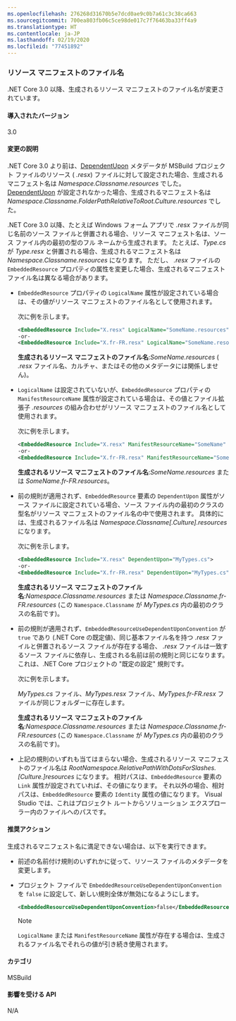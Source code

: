 ```yaml
---
ms.openlocfilehash: 276268d31670b5e7dcd0ae9c0b7a61c3c38ca663
ms.sourcegitcommit: 700ea803fb06c5ce98de017c7f76463ba33ff4a9
ms.translationtype: HT
ms.contentlocale: ja-JP
ms.lasthandoff: 02/19/2020
ms.locfileid: "77451892"
---
```

### <a name="resource-manifest-file-names"></a>リソース マニフェストのファイル名

.NET Core 3.0 以降、生成されるリソース マニフェストのファイル名が変更されています。

#### <a name="version-introduced"></a>導入されたバージョン

3.0

#### <a name="change-description"></a>変更の説明

.NET Core 3.0 より前は、[DependentUpon](/visualstudio/msbuild/common-msbuild-project-items#compile) メタデータが MSBuild プロジェクト ファイルのリソース ( *.resx*) ファイルに対して設定された場合、生成されるマニフェスト名は *Namespace.Classname.resources* でした。 [DependentUpon](/visualstudio/msbuild/common-msbuild-project-items#compile) が設定されなかった場合、生成されるマニフェスト名は *Namespace.Classname.FolderPathRelativeToRoot.Culture.resources* でした。

.NET Core 3.0 以降、たとえば Windows フォーム アプリで *.resx* ファイルが同じ名前のソース ファイルと併置される場合、リソース マニフェスト名は、ソース ファイル内の最初の型のフル ネームから生成されます。 たとえば、*Type.cs* が *Type.resx* と併置される場合、生成されるマニフェスト名は *Namespace.Classname.resources* になります。 ただし、 *.resx* ファイルの `EmbeddedResource` プロパティの属性を変更した場合、生成されるマニフェスト ファイル名は異なる場合があります。

- `EmbeddedResource` プロパティの `LogicalName` 属性が設定されている場合は、その値がリソース マニフェストのファイル名として使用されます。

  次に例を示します。

  ```xml
  <EmbeddedResource Include="X.resx" LogicalName="SomeName.resources" />
  -or-
  <EmbeddedResource Include="X.fr-FR.resx" LogicalName="SomeName.resources" />
  ```

  **生成されるリソース マニフェストのファイル名**:*SomeName.resources* ( *.resx* ファイル名、カルチャ、またはその他のメタデータには関係しません)。

- `LogicalName` は設定されていないが、`EmbeddedResource` プロパティの `ManifestResourceName` 属性が設定されている場合は、その値とファイル拡張子 *.resources* の組み合わせがリソース マニフェストのファイル名として使用されます。

  次に例を示します。

  ```xml
  <EmbeddedResource Include="X.resx" ManifestResourceName="SomeName" />
  -or-
  <EmbeddedResource Include="X.fr-FR.resx" ManifestResourceName="SomeName.fr-FR" />
  ```

  **生成されるリソース マニフェストのファイル名**:*SomeName.resources* または *SomeName.fr-FR.resources*。

- 前の規則が適用されず、`EmbeddedResource` 要素の `DependentUpon` 属性がソース ファイルに設定されている場合、ソース ファイル内の最初のクラスの型名がリソース マニフェストのファイル名の中で使用されます。 具体的には、生成されるファイル名は *Namespace.Classname\[.Culture].resources* になります。

  次に例を示します。

  ```xml
  <EmbeddedResource Include="X.resx" DependentUpon="MyTypes.cs">
  -or-
  <EmbeddedResource Include="X.fr-FR.resx" DependentUpon="MyTypes.cs">
  ```

  **生成されるリソース マニフェストのファイル名**:*Namespace.Classname.resources* または *Namespace.Classname.fr-FR.resources* (この `Namespace.Classname` が *MyTypes.cs* 内の最初のクラスの名前です)。

- 前の規則が適用されず、`EmbeddedResourceUseDependentUponConvention` が `true` であり (.NET Core の既定値)、同じ基本ファイル名を持つ *.resx* ファイルと併置されるソース ファイルが存在する場合、 *.resx* ファイルは一致するソース ファイルに依存し、生成される名前は前の規則と同じになります。 これは、.NET Core プロジェクトの "既定の設定" 規則です。
  
  次に例を示します。
  
  *MyTypes.cs* ファイル、*MyTypes.resx* ファイル、*MyTypes.fr-FR.resx* ファイルが同じフォルダーに存在します。
  
  **生成されるリソース マニフェストのファイル名**:*Namespace.Classname.resources* または *Namespace.Classname.fr-FR.resources* (この `Namespace.Classname` が *MyTypes.cs* 内の最初のクラスの名前です)。
    
- 上記の規則のいずれも当てはまらない場合、生成されるリソース マニフェストのファイル名は *RootNamespace.RelativePathWithDotsForSlashes.\[Culture.]resources* になります。 相対パスは、`EmbeddedResource` 要素の `Link` 属性が設定されていれば、その値になります。 それ以外の場合、相対パスは、`EmbeddedResource` 要素の `Identity` 属性の値になります。 Visual Studio では、これはプロジェクト ルートからソリューション エクスプローラー内のファイルへのパスです。

#### <a name="recommended-action"></a>推奨アクション

生成されるマニフェスト名に満足できない場合は、以下を実行できます。

- 前述の名前付け規則のいずれかに従って、リソース ファイルのメタデータを変更します。

- プロジェクト ファイルで `EmbeddedResourceUseDependentUponConvention` を `false` に設定して、新しい規則全体が無効になるようにします。

   ```xml
   <EmbeddedResourceUseDependentUponConvention>false</EmbeddedResourceUseDependentUponConvention>
   ```

   > [!NOTE]
   > `LogicalName` または `ManifestResourceName` 属性が存在する場合は、生成されるファイル名でそれらの値が引き続き使用されます。

#### <a name="category"></a>カテゴリ

MSBuild

#### <a name="affected-apis"></a>影響を受ける API

N/A
